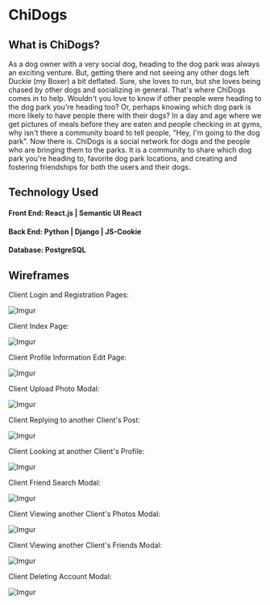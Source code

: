 # ChiDogs #

## What is ChiDogs? ##

As a dog owner with a very social dog, heading to the dog park was always an exciting venture. But, getting there and not seeing any other dogs left Duckie (my Boxer) a bit deflated. Sure, she loves to run, but she loves being chased by other dogs and socializing in general. That's where ChiDogs comes in to help. Wouldn't you love to know if other people were heading to the dog park you're heading too? Or, perhaps knowing which dog park is more likely to have people there with their dogs? In a day and age where we get pictures of meals before they are eaten and people checking in at gyms, why isn't there a community board to tell people, "Hey, I'm going to the dog park". Now there is. ChiDogs is a social network for dogs and the people who are bringing them to the parks. It is a community to share which dog park you're heading to, favorite dog park locations, and creating and fostering friendships for both the users and their dogs.  

## Technology Used ##

#### Front End: React.js | Semantic UI React ####

#### Back End: Python | Django | JS-Cookie ####

#### Database: PostgreSQL ####

## Wireframes ##

Client Login and Registration Pages:

![Imgur](https://i.imgur.com/vfP7lw4.png)

Client Index Page:

![Imgur](https://i.imgur.com/He93GLA.png)

Client Profile Information Edit Page:

![Imgur](https://i.imgur.com/bDHYjiN.png)

Client Upload Photo Modal:

![Imgur](https://i.imgur.com/NhRbh7Z.png)

Client Replying to another Client's Post:

![Imgur](https://i.imgur.com/MMwUcyX.png)

Client Looking at another Client's Profile:

![Imgur](https://i.imgur.com/EB9X9UR.png)

Client Friend Search Modal:

![Imgur](https://i.imgur.com/HYhBzHV.png)

Client Viewing another Client's Photos Modal:

![Imgur](https://i.imgur.com/ZItRXRi.png)

Client Viewing another Client's Friends Modal:

![Imgur](https://i.imgur.com/pEmEEeX.png)

Client Deleting Account Modal:

![Imgur](https://i.imgur.com/yTmJR8p.png)








































